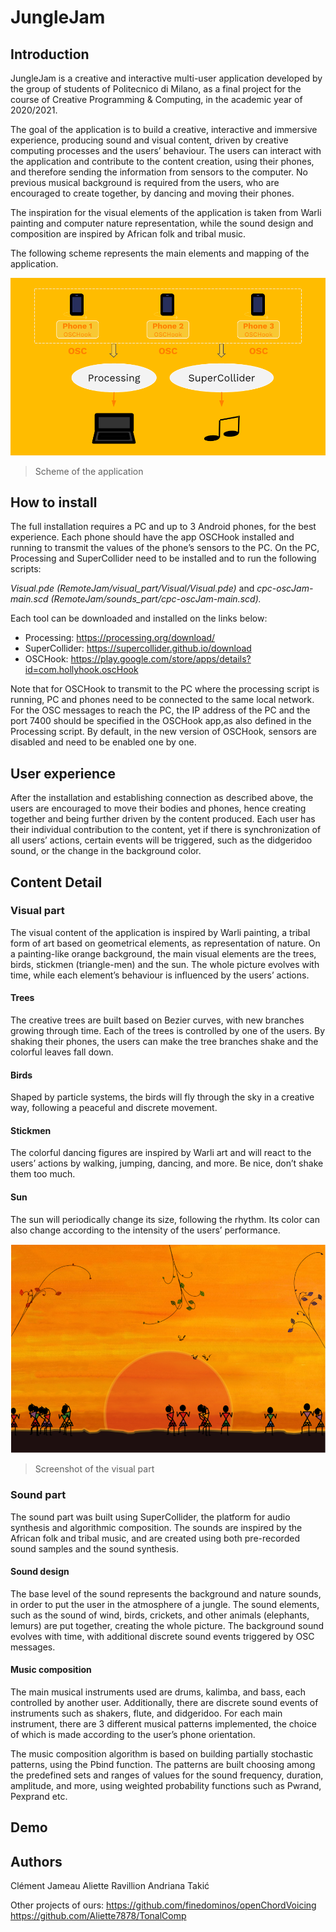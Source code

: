 ﻿# JungleJam

## Introduction
JungleJam is a creative and interactive multi-user application developed by the group of students of Politecnico di Milano, as a final project for the course of Creative Programming & Computing, in the academic year of 2020/2021.

The goal of the application is to build a creative, interactive and immersive experience, producing sound and visual content, driven by creative computing processes and the users’ behaviour. The users can interact with the application and contribute to the content creation, using their phones, and therefore sending the information from sensors to the computer. No previous musical background is required from the users, who are encouraged to create together, by dancing and moving their phones. 

The inspiration for the visual elements of the application is taken from Warli painting and computer nature representation, while the sound design and composition are inspired by African folk and tribal music.

The following scheme represents the main elements and mapping of the application.



![Screenshot](images_readme/functional_scheme.PNG)
> Scheme of the application

## How to install

The full installation requires a PC and up to 3 Android phones, for the best experience. Each phone should have the app OSCHook installed and running to transmit the values of the phone’s sensors to the PC. On the PC, Processing and SuperCollider need to be installed and to run the following scripts: 

<i>Visual.pde (RemoteJam/visual_part/Visual/Visual.pde)</i> and 
<i>cpc-oscJam-main.scd (RemoteJam/sounds_part/cpc-oscJam-main.scd).</i>


Each tool can be downloaded and installed on the links below: 
* Processing: https://processing.org/download/ 
* SuperCollider: https://supercollider.github.io/download 
* OSCHook: https://play.google.com/store/apps/details?id=com.hollyhook.oscHook

Note that for OSCHook to transmit to the PC where the processing script is running, PC and phones need to be connected to the same local network. For the OSC messages to reach the PC, the IP address of the PC and the port 7400 should be specified in the OSCHook app,as also defined in the Processing script. By default, in the new version of OSCHook, sensors are disabled and need to be enabled one by one.
## User experience

After the installation and establishing connection as described above, the users are encouraged to move their bodies and phones, hence creating together and being further driven by the content produced. Each user has their individual contribution to the content, yet if there is synchronization of all users’ actions, certain events will be triggered, such as the didgeridoo sound, or the change in the background color. 

## Content Detail

### Visual part

The visual content of the application is inspired by Warli painting, a tribal form of art based on geometrical elements, as representation of nature. On a painting-like orange background, the main visual elements are the trees, birds, stickmen (triangle-men) and the sun. The whole picture evolves with time, while each element’s behaviour is influenced by the users’ actions. 

#### Trees
The creative trees are built based on Bezier curves, with new branches growing through time. Each of the trees is controlled by one of the users. By shaking their phones, the users can make the tree branches shake and the colorful leaves fall down.

#### Birds
Shaped by particle systems, the birds will fly through the sky in a creative way, following a peaceful and discrete movement.

#### Stickmen
The colorful dancing figures are inspired by Warli art and will react to the users’ actions by walking, jumping, dancing, and more. Be nice, don’t shake them too much.

#### Sun
The sun will periodically change its size, following the rhythm. Its color can also change according to the intensity of the users’ performance.


![Screenshot](images_readme/visual_part.PNG)
> Screenshot of the visual part

### Sound part

The sound part was built using SuperCollider, the platform for audio synthesis and algorithmic composition. The sounds are inspired by the African folk and tribal music, and are created using both pre-recorded sound samples and the sound synthesis.

#### Sound design
The base level of the sound represents the background and nature sounds, in order to put the user in the atmosphere of a jungle. The sound elements, such as the sound of wind, birds, crickets, and other animals (elephants, lemurs) are put together, creating the whole picture. The background sound evolves with time, with additional discrete sound events triggered by OSC messages.

#### Music composition
The main musical instruments used are drums, kalimba, and bass, each controlled by another user. Additionally, there are discrete sound events of instruments such as shakers, flute, and didgeridoo. For each main instrument, there are 3 different musical patterns implemented, the choice of which is made according to the user’s phone orientation.

The music composition algorithm is based on building partially stochastic patterns, using the Pbind function. The patterns are built choosing among the predefined sets and ranges of values for the sound frequency, duration, amplitude, and more, using weighted probability functions such as Pwrand, Pexprand etc.

## Demo

## Authors
Clément Jameau
Aliette Ravillion
Andriana Takić

Other projects of ours:
https://github.com/finedominos/openChordVoicing
https://github.com/Aliette7878/TonalComp